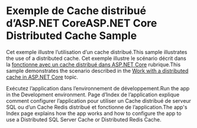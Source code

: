 # <a name="aspnet-core-distributed-cache-sample"></a><span data-ttu-id="41e9b-101">Exemple de Cache distribué d’ASP.NET Core</span><span class="sxs-lookup"><span data-stu-id="41e9b-101">ASP.NET Core Distributed Cache Sample</span></span>

<span data-ttu-id="41e9b-102">Cet exemple illustre l’utilisation d’un cache distribué.</span><span class="sxs-lookup"><span data-stu-id="41e9b-102">This sample illustrates the use of a distributed cache.</span></span> <span data-ttu-id="41e9b-103">Cet exemple illustre le scénario décrit dans la [fonctionne avec un cache distribué dans ASP.NET Core](https://docs.microsoft.com/aspnet/core/performance/caching/distributed) rubrique.</span><span class="sxs-lookup"><span data-stu-id="41e9b-103">This sample demonstrates the scenario described in the [Work with a distributed cache in ASP.NET Core](https://docs.microsoft.com/aspnet/core/performance/caching/distributed) topic.</span></span>

<span data-ttu-id="41e9b-104">Exécutez l’application dans l’environnement de développement.</span><span class="sxs-lookup"><span data-stu-id="41e9b-104">Run the app in the Development environment.</span></span> <span data-ttu-id="41e9b-105">Page d’Index de l’application explique comment configurer l’application pour utiliser un Cache distribué de serveur SQL ou d’un Cache Redis distribué et fonctionne de l’application.</span><span class="sxs-lookup"><span data-stu-id="41e9b-105">The app's Index page explains how the app works and how to configure the app to use a Distributed SQL Server Cache or Distributed Redis Cache.</span></span>
